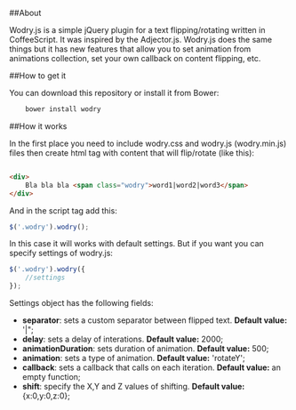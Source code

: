 ##About

Wodry.js is a simple jQuery plugin for a text flipping/rotating written in CoffeeScript. It was inspired by the Adjector.js. Wodry.js does the same things but it has new features that allow you to set animation from animations collection, set your own callback on content flipping, etc.

##How to get it

You can download this repository or install it from Bower:

```bash
	bower install wodry
```

##How it works

In the first place you need to include wodry.css and wodry.js (wodry.min.js) files then create html tag with content that will flip/rotate (like this):

```html

<div>
	Bla bla bla <span class="wodry">word1|word2|word3</span>
</div>

```

And in the script tag add this:

```javascript
$('.wodry').wodry();
```

In this case it will works with default settings. But if you want you can specify settings of wodry.js:

```javascript
$('.wodry').wodry({
	//settings
});
```

Settings object has the following fields:

- **separator**: sets a custom separator between flipped text. **Default value:** '|";
- **delay**: sets a delay of interations. **Default value:** 2000;
- **animationDuration**: sets duration of animation. **Default value:** 500;
- **animation**: sets a type of animation. **Default value:** 'rotateY';
- **callback**: sets a callback that calls on each iteration. **Default value:** an empty function;
- **shift**: specify the X,Y and Z values of shifting. **Default value:** {x:0,y:0,z:0};
